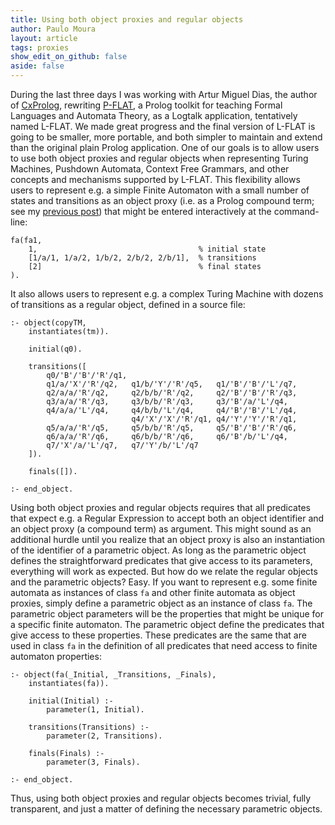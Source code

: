 ```yaml
---
title: Using both object proxies and regular objects
author: Paulo Moura
layout: article
tags: proxies
show_edit_on_github: false
aside: false
---
```


During the last three days I was working with Artur Miguel Dias, the author of [CxProlog](http://ctp.di.fct.unl.pt/~amd/cxprolog/), rewriting [P-FLAT](http://ctp.di.fct.unl.pt/~amd/lfa/pflat/), a Prolog toolkit for teaching Formal Languages and Automata Theory, as a Logtalk application, tentatively named L-FLAT. We made great progress and the final version of L-FLAT is going to be smaller, more portable, and both simpler to maintain and extend than the original plain Prolog application. One of our goals is to allow users to use both object proxies and regular objects when representing Turing Machines, Pushdown Automata, Context Free Grammars, and other concepts and mechanisms supported by L-FLAT. This flexibility allows users to represent e.g. a simple Finite Automaton with a small number of states and transitions as an object proxy (i.e. as a Prolog compound term; see my [previous post](../15/efficient-representation-of-data-objects.html)) that might be entered interactively at the command-line:

```logtalk
fa(fa1,
    1,                                    % initial state
    [1/a/1, 1/a/2, 1/b/2, 2/b/2, 2/b/1],  % transitions
    [2]                                   % final states
).
```

It also allows users to represent e.g. a complex Turing Machine with dozens of transitions as a regular object, defined in a source file:

```logtalk
:- object(copyTM,
    instantiates(tm)).

    initial(q0).

    transitions([
        q0/'B'/'B'/'R'/q1,
        q1/a/'X'/'R'/q2,   q1/b/'Y'/'R'/q5,   q1/'B'/'B'/'L'/q7,
        q2/a/a/'R'/q2,     q2/b/b/'R'/q2,     q2/'B'/'B'/'R'/q3,
        q3/a/a/'R'/q3,     q3/b/b/'R'/q3,     q3/'B'/a/'L'/q4,
        q4/a/a/'L'/q4,     q4/b/b/'L'/q4,     q4/'B'/'B'/'L'/q4,
                           q4/'X'/'X'/'R'/q1, q4/'Y'/'Y'/'R'/q1,
        q5/a/a/'R'/q5,     q5/b/b/'R'/q5,     q5/'B'/'B'/'R'/q6,
        q6/a/a/'R'/q6,     q6/b/b/'R'/q6,     q6/'B'/b/'L'/q4,
        q7/'X'/a/'L'/q7,   q7/'Y'/b/'L'/q7
    ]).

    finals([]).

:- end_object.
```

Using both object proxies and regular objects requires that all predicates that expect e.g. a Regular Expression to accept both an object identifier and an object proxy (a compound term) as argument. This might sound as an additional hurdle until you realize that an object proxy is also an instantiation of the identifier of a parametric object. As long as the parametric object defines the straightforward predicates that give access to its parameters, everything will work as expected. But how do we relate the regular objects and the parametric objects? Easy. If you want to represent e.g. some finite automata as instances of class `fa` and other finite automata as object proxies, simply define a parametric object as an instance of class `fa`. The parametric object parameters will be the properties that might be unique for a specific finite automaton. The parametric object define the predicates that give access to these properties. These predicates are the same that are used in class `fa` in the definition of all predicates that need access to finite automaton properties:

```logtalk
:- object(fa(_Initial, _Transitions, _Finals),
    instantiates(fa)).

    initial(Initial) :-
        parameter(1, Initial).

    transitions(Transitions) :-
        parameter(2, Transitions).

    finals(Finals) :-
        parameter(3, Finals).

:- end_object.
```

Thus, using both object proxies and regular objects becomes trivial, fully transparent, and just a matter of defining the necessary parametric objects.
